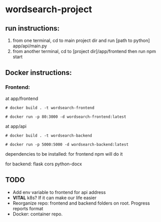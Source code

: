 # wordsearch-project

## run instructions:
1. from one terminal, cd to main project dir and run [path to python] app/api/main.py
2. from another terminal, cd to [project dir]/app/frontend then run npm start

## Docker instructions:
### Frontend:
at app/frontend

`# docker build . -t wordsearch-frontend`

`# docker run -p 80:3000 -d wordsearch-frontend:latest`

at app/api

`# docker build . -t wordsearch-backend`

`# docker run -p 5000:5000 -d wordsearch-backend:latest`


dependencies to be installed:
for frontend npm will do it

for backend:
flask
cors
python-docx

## TODO
* Add env variable to frontend for api address
* **VITAL** k8s? If it can make our life easier
* Reorganize repo: frontend and backend folders on root. Progress reports format
* Docker: container repo.
